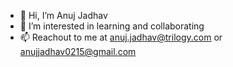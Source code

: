 - 👋 Hi, I’m Anuj Jadhav
- 👀 I’m interested in learning and collaborating
- 📫 Reachout to me at anuj.jadhav@trilogy.com or anujjadhav0215@gmail.com

<!---
anujj-ti/anujj-ti is a ✨ special ✨ repository because its `README.md` (this file) appears on your GitHub profile.
You can click the Preview link to take a look at your changes.
--->
